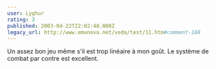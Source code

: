 ```yaml
---
user: Lyghur
rating: 3
published: 2003-04-22T22:02:48.000Z
legacy_url: http://www.emunova.net/veda/test/11.htm#comment-168
---
```

Un assez bon jeu même s'il est trop linéaire à mon goût. Le système de combat par contre est excellent.